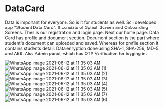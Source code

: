 # DataCard
Data is important for everyone.
So is it for students as well.
So i developed app "Student Data Card".
It consists of Splash Screen and Onboarding Screens.
Then is our registration and login page.
Next our home page.
Data Card has profile and document section.
Document section is the part where student's document can uploaded and saved.
Whereas for profile section it contains students detail.
Data enryption done using SHA-1, SHA-256, MD-5 and AES.
Also Admin panel, which has OTP Verification for logging in.

![WhatsApp Image 2021-06-12 at 11 35 03 AM](https://user-images.githubusercontent.com/69072470/121767891-d54c6600-cb78-11eb-9051-95ab136260fe.jpeg)
![WhatsApp Image 2021-06-12 at 11 35 03 AM (1)](https://user-images.githubusercontent.com/69072470/121767913-f44af800-cb78-11eb-8f5a-bf2874007570.jpeg)
![WhatsApp Image 2021-06-12 at 11 35 03 AM (2)](https://user-images.githubusercontent.com/69072470/121767924-04fb6e00-cb79-11eb-8b69-bffb5f888179.jpeg)
![WhatsApp Image 2021-06-12 at 11 35 03 AM (3)](https://user-images.githubusercontent.com/69072470/121767931-0cbb1280-cb79-11eb-8dc2-304de060184b.jpeg)
![WhatsApp Image 2021-06-12 at 11 35 03 AM (4)](https://user-images.githubusercontent.com/69072470/121767936-147ab700-cb79-11eb-8ae1-05f0b541f154.jpeg)
![WhatsApp Image 2021-06-12 at 11 35 03 AM (5)](https://user-images.githubusercontent.com/69072470/121767943-1ba1c500-cb79-11eb-85f1-5d35602d34a6.jpeg)
![WhatsApp Image 2021-06-12 at 11 35 03 AM (7)](https://user-images.githubusercontent.com/69072470/121767970-396f2a00-cb79-11eb-990f-559453e14d74.jpeg)
![WhatsApp Image 2021-06-12 at 11 35 03 AM (6)](https://user-images.githubusercontent.com/69072470/121767961-307e5880-cb79-11eb-8ca9-3e6182fece6e.jpeg)
